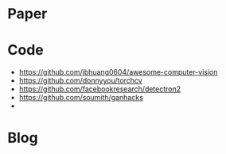 # Paper


# Code
- https://github.com/jbhuang0604/awesome-computer-vision
- https://github.com/donnyyou/torchcv
- https://github.com/facebookresearch/detectron2
- https://github.com/soumith/ganhacks
- 



# Blog



